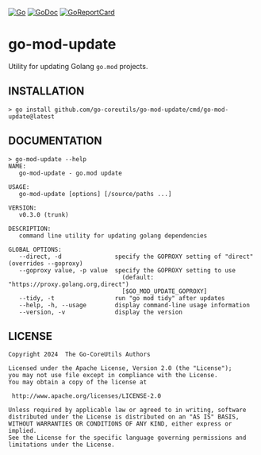[![Go](https://img.shields.io/badge/Go-v1.22.4-blue.svg)](https://go.dev)
[![GoDoc](https://img.shields.io/badge/godoc-reference-blue.svg)](https://pkg.go.dev/github.com/go-coreutils/go-mod-update)
[![GoReportCard](https://goreportcard.com/badge/github.com/go-coreutils/go-mod-update)](https://goreportcard.com/report/github.com/go-coreutils/go-mod-update)

# go-mod-update

Utility for updating Golang `go.mod` projects.

## INSTALLATION

``` shell
> go install github.com/go-coreutils/go-mod-update/cmd/go-mod-update@latest
```

## DOCUMENTATION

``` shell
> go-mod-update --help
NAME:
   go-mod-update - go.mod update

USAGE:
   go-mod-update [options] [/source/paths ...]

VERSION:
   v0.3.0 (trunk)

DESCRIPTION:
   command line utility for updating golang dependencies

GLOBAL OPTIONS:
   --direct, -d               specify the GOPROXY setting of "direct" (overrides --goproxy)
   --goproxy value, -p value  specify the GOPROXY setting to use
                                (default: "https://proxy.golang.org,direct")
                                [$GO_MOD_UPDATE_GOPROXY]
   --tidy, -t                 run "go mod tidy" after updates
   --help, -h, --usage        display command-line usage information
   --version, -v              display the version
```

## LICENSE

```
Copyright 2024  The Go-CoreUtils Authors

Licensed under the Apache License, Version 2.0 (the "License");
you may not use file except in compliance with the License.
You may obtain a copy of the license at

 http://www.apache.org/licenses/LICENSE-2.0

Unless required by applicable law or agreed to in writing, software
distributed under the License is distributed on an "AS IS" BASIS,
WITHOUT WARRANTIES OR CONDITIONS OF ANY KIND, either express or implied.
See the License for the specific language governing permissions and
limitations under the License.
```
